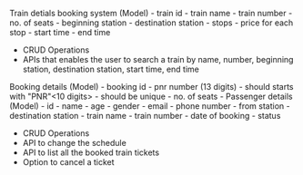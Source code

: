 Train detials booking system (Model)
	- train id
	- train	name
	- train number 
	- no. of seats 
	- beginning station 
	- destination station 
	- stops 
	- price for each stop
	- start time
	- end time 
- CRUD Operations
- APIs that enables the user to search a train by name, number, beginning station, destination station, start time, end time
	
	
Booking details (Model)
	- booking id
	- pnr number (13 digits) 
		- should starts with "PNR"<10 digits>
		- should be unique 
	- no. of seats
	- Passenger details (Model) - id
				    - name
				    - age 
				    - gender 
				    - email
				    - phone number
	- from station
	- destination station
	- train name
	- train number 
	- date of booking
	- status 
	
- CRUD Operations
- API to change the schedule
- API to list all the booked train tickets
- Option to cancel a ticket


<!-- [1, 2, 3, 4, 5].each { |n| PassengerDetail.create(name: "Passenger #{n}", age: rand(18..50), gender: ["Male", "Female"].sample, email: "passenger#{n}@example.com", phone: "123456789#{n}") } -->

